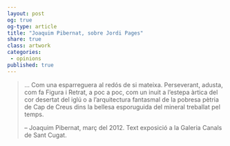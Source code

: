 ```yaml
---
layout: post
og: true
og-type: article
title: "Joaquim Pibernat, sobre Jordi Pages" 
share: true
class: artwork
categories:
 - opinions
published: true
---
```


<blockquote>
  <p>... Com una esparreguera al redós de si mateixa.  Perseverant, adusta, com fa Figura i Retrat, a poc a poc, com un inuit a l’estepa àrtica del cor desertat del iglú o a l’arquitectura fantasmal de la pobresa pètria de Cap de Creus dins la bellesa esporuguida del mineral treballat pel temps.</p>
  <footer class="no-padding text-right">&ndash; Joaquim Pibernat, març del 2012. Text exposició a la Galeria Canals de Sant Cugat.</footer>
</blockquote>